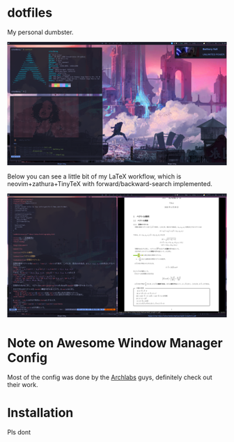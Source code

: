 # dotfiles

My personal dumbster.

![](assets/images/scrot-2.png)

Below you can see a little bit of my LaTeX workflow, which is neovim+zathura+TinyTeX with forward/backward-search implemented.

![](assets/images/scrot-3.png)

# Note on Awesome Window Manager Config

Most of the config was done by the [Archlabs](https://archlabslinux.com/) guys, definitely check out their work.

# Installation

Pls dont

